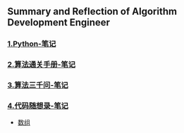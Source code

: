 ## Summary and Reflection of Algorithm Development Engineer

### [1.Python-笔记](https://github.com/Liao-Zhuolin/ML-Note/blob/main/Python-%E7%AC%94%E8%AE%B0.md)
### [2.算法通关手册-笔记](https://github.com/Liao-Zhuolin/ML-Note/blob/main/%E3%80%8A%E7%AE%97%E6%B3%95%E9%80%9A%E5%85%B3%E6%89%8B%E5%86%8C%E3%80%8B-%E7%AC%94%E8%AE%B0.md)
### [3.算法三千问-笔记](https://github.com/Liao-Zhuolin/ML-Note/blob/main/%E7%AE%97%E6%B3%95%E4%B8%89%E5%8D%83%E9%97%AE.md)
### [4.代码随想录-笔记](https://github.com/Liao-Zhuolin/ML-Note/tree/main/%E4%BB%A3%E7%A0%81%E9%9A%8F%E6%83%B3%E5%BD%95%E7%AC%94%E8%AE%B0)
- [数组](https://github.com/Liao-Zhuolin/ML-Note/blob/main/%E4%BB%A3%E7%A0%81%E9%9A%8F%E6%83%B3%E5%BD%95%E7%AC%94%E8%AE%B0/%E6%95%B0%E7%BB%84.md)
